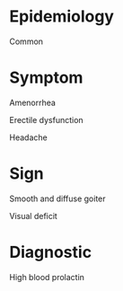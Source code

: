 # Epidemiology

Common

# Symptom

Amenorrhea

Erectile dysfunction

Headache

# Sign

Smooth and diffuse goiter

Visual deficit

# Diagnostic

High blood prolactin
